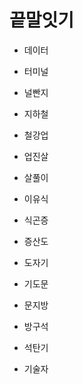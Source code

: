 # 끝말잇기

* 데이터

* 터미널

* 널빤지

* 지하철

* 철강업

* 업진살

* 살풀이

* 이유식

* 식곤증

* 증산도

* 도자기

* 기도문

* 문지방

* 방구석

* 석탄기

* 기술자